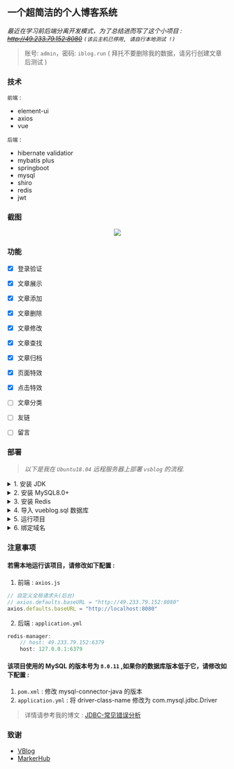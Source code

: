 ## 一个超简洁的个人博客系统
*最近在学习前后端分离开发模式，为了总结进而写了这个小项目 : ~~http://49.233.79.152:8080~~ `(该云主机已停用, 请自行本地测试 !)`*

> 账号: `admin`，密码: `iblog.run` ( 拜托不要删除我的数据，请另行创建文章后测试 )


### 技术

`前端` : 
* element-ui
* axios
* vue

`后端` : 
* hibernate validatior
* mybatis plus
* springboot
* mysql
* shiro
* redis
* jwt


### 截图

<p align="center">
	<a><img src="https://anonymous.ishacker.net/2020/06/10/about-page-image/vsblog-index-screenshot.png"></a>
</p>


### 功能
* [x] 登录验证
* [x] 文章展示
* [x] 文章添加
* [x] 文章删除
* [x] 文章修改
* [x] 文章查找
* [x] 文章归档
* [x] 页面特效
* [x] 点击特效
* [ ] 文章分类
* [ ] 友链
* [ ] 留言


### 部署
> *以下是我在 `Ubuntu18.04` 远程服务器上部署 `vsblog` 的流程.*

<details>
    <summary>1. 安装 JDK</summary>

    ```shell
	# install jdk
	sudo apt install openjdk-8-jdk-headless

	# check
	java -version
	```
</details>

<details>
    <summary>2. 安装 MySQL8.0+</summary>
    
	```shell
	# the installation package as follows you need to download it
	# decompress the installation package
	sudo dpkg -i mysql-apt-config_0.8.10-1_all.deb

	# update installation package
	sudo apt update 

	# install mysql server
	sudo apt install mysql-server 

	# run mysql
	mysql -u root -p
	```
</details>

<details>
    <summary>3. 安装 Redis</summary>
    
	```shell
	# install redis server
	sudo apt-get install redis-server

	# check redis server status
	netstat -nlt|grep 6379

	# test
	redis-cli
	```
</details>

<details>
    <summary>4. 导入 vueblog.sql 数据库</summary>
    
	```shell
	# mysql -u root -p < vueblog.sql
	mysql -u root -p < 'the specified path of database file'
	```
</details>

<details>
    <summary>5. 运行项目</summary>
    
	```shell
	# kill the specified server port:8080
	kill -9 $(netstat -nlp | grep :8080 | awk '{print $7}' | awk -F"/" '{ print $1 }')

	# run
	# nohup /usr/lib/jvm/java-8-openjdk-amd64/jre/bin/java -jar /tmp/vueblog-0.0.1-SNAPSHOT.jar > vsblog.file 2>&1 &
	nuhup -jar vueblog-0.0.1-SNAPSHOT.jar > vsblog.file 2>&1 &

	# test
	http://ip:8080/
	```
</details>

<details>
    <summary>6. 绑定域名</summary>
    
	```shell
	# first you need install the nginx
	sudo apt install nginx

	# vim /etc/nginx/nginx.conf
	# such as the example configuraion be added as follows
	http{
		server{
			listen  80;
			server_name  vue.iblog.run; 
			location / {
				proxy_pass  http://ip:8080;	
			}            
		}
	}
	. . .

	# then check the default configuration file
	nginx -t

	# reload the nginx
	nginx -s reload

	# test
	http://vue.iblog.run
	```
</details>


### 注意事项

#### 若需本地运行该项目，请修改如下配置 :
1. 前端 : `axios.js`
```js
// 自定义全局请求头(后台)
// axios.defaults.baseURL = "http://49.233.79.152:8080"
axios.defaults.baseURL = "http://localhost:8080"
```

2. 后端 : `application.yml`
```js
redis-manager:
	// host: 49.233.79.152:6379
	host: 127.0.0.1:6379
```

#### 该项目使用的 MySQL 的版本号为 `8.0.11` ,如果你的数据库版本低于它，请修改如下配置 :
1. `pom.xml` : 修改 mysql-connector-java 的版本
2. `application.yml` : 将 driver-class-name 修改为 com.mysql.jdbc.Driver

> 详情请参考我的博文 : [JDBC-常见错误分析](https://ishacker.net/2019/03/14/JDBC-%E5%B8%B8%E8%A7%81%E9%94%99%E8%AF%AF%E5%88%86%E6%9E%90/)


### 致谢
* [VBlog](https://github.com/lenve/VBlog)
* [MarkerHub](https://space.bilibili.com/13491144)
